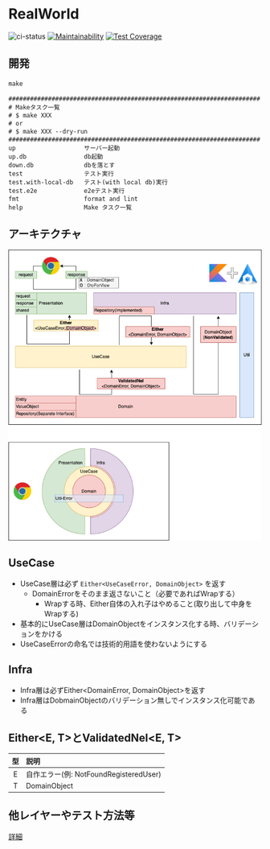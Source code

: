 # RealWorld

![ci-status](https://github.com/sunakan/realworld-kotlin-springboot-jdbc/actions/workflows/ci.yml/badge.svg)
[![Maintainability](https://api.codeclimate.com/v1/badges/de2d7acc6b617132951a/maintainability)](https://codeclimate.com/github/sunakan/realworld-kotlin-springboot-jdbc/maintainability)
[![Test Coverage](https://api.codeclimate.com/v1/badges/de2d7acc6b617132951a/test_coverage)](https://codeclimate.com/github/sunakan/realworld-kotlin-springboot-jdbc/test_coverage)

## 開発

```
make
```

```
######################################################################
# Makeタスク一覧
# $ make XXX
# or
# $ make XXX --dry-run
######################################################################
up                   サーバー起動
up.db                db起動
down.db              dbを落とす
test                 テスト実行
test.with-local-db   テスト(with local db)実行
test.e2e             e2eテスト実行
fmt                  format and lint
help                 Make タスク一覧
```

## アーキテクチャ

![](./docs/architecture-basic.drawio.png)

## UseCase

- UseCase層は必ず `Either<UseCaseError, DomainObject>` を返す
  - DomainErrorをそのまま返さないこと（必要であればWrapする）
    - Wrapする時、Either自体の入れ子はやめること(取り出して中身をWrapする)
- 基本的にUseCase層はDomainObjectをインスタンス化する時、バリデーションをかける
- UseCaseErrorの命名では技術的用語を使わないようにする

## Infra

- Infra層は必ずEither<DomainError, DomainObject>を返す
- Infra層はDobmainObjectのバリデーション無しでインスタンス化可能である

## Either<E, T>とValidatedNel<E, T>

|型   |説明                                |
|:---:|:----------------------------------|
|E    |自作エラー(例: NotFoundRegisteredUser)|
|T    |DomainObject                       |

## 他レイヤーやテスト方法等

[詳細](./docs/README.md)
